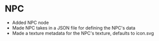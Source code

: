 # NPC
- Added NPC node
- Made NPC takes in a JSON file for defining the NPC's data
- Made a texture metadata for the NPC's texture, defaults to icon.svg
